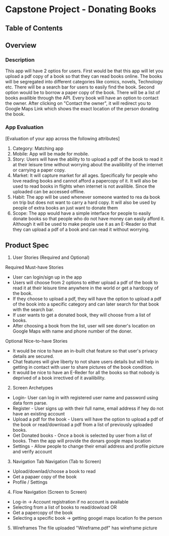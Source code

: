 # Capstone Project - Donating Books

## Table of Contents

## Overview

### Description
This app will have 2 optios for users. First would be that this app will let you upload a pdf copy of a book so that they can read books online. The books will be segregated into different categories like comics, novels, Technology etc. There will be a search bar for users to easily find the book. Second option would be to borrow a paper copy of the book. There will be a list of books availible through the API. Every book will have an option to contact the owner. After clicking on "Contact the owner", it will redirect you to Google Maps Link which shows the exact location of the person donating the book.

### App Evaluation
[Evaluation of your app across the following attributes]

1. Category: Matching app
2. Mobile: App will be made for mobile.
3. Story: Users will have the ability to to upload a pdf of the book to read it at their leisure time without worrying about the availibility of the internet or carrying a paper copy.
4. Market: It will capture market for all ages. Specifically for people who love reading books and cannot afford a papercopy of it. It will also be used to read books in flights when internet is not availible. Since the uploaded can be accessed offline.
5. Habit: The app will be used whenever someone wanted to rea da book on trip but does not want to carry a hard copy. It will also be used by people of extra books an just want to donate them
6. Scope: The app would have a simple interface for people to easily donate books so that people who do not have money can easily afford it. Although it will be used to make people use it as an E-Reader so that they can upload a pdf of a book and can read it without worrying.

## Product Spec

1. User Stories (Required and Optional)

Required Must-have Stories

* User can login/sign up in the app
* Users will choose from 2 options to either upload a pdf of the book to read it at their leisure time anywhere in the world or get a hardcopy of the book.
* If they choose to upload a pdf, they will have the option to upload a pdf of the book into a specific category and can later search for that book with the search bar.
* If user wants to get a donated book, they will choose from a list of books.
* After choosing a book from the list, user will see doner's location on Google Maps with name and phone number of the doner.

Optional Nice-to-have Stories

* It would be nice to have an in-built chat feature so that user's privacy details are secured.
* Chat features will give liberty to not share users details but will help in getting in contact with user to share pictures of the book condition.
* It would be nice to have an E-Reder for all the books so that nobody is deprived of a book irrectived of it availibility.

2. Screen Archetypes
* Login- User can log in with registered user name and password using data form parse.
* Register - User signs up with their full name, email address if hey do not have an existing account
* Upload a pdf for the book - Users will have the option to upload a pdf of the book or read/download a pdf from a list of previously uploaded books.
* Get Donated books - Once a book is selected by user from a list of books. Then the app will provide the donars google maps location
* Settings - Allow people to change their email address and profile picture and verify account

3. Navigation
Tab Navigation (Tab to Screen)

* Upload/downlad/choose a book to read
* Get a papaer copy of the book
* Profile / Settings

4. Flow Navigation (Screen to Screen)

* Log-in -> Account registration if no account is available
* Selecting from a list of books to read/dowload
                  OR
* Get a papercopy of the book
* Selecting a specific book -> getting googel maps location fo the person

5. Wireframes
The file uploaded "Wireframe.pdf" has wireframe picture
